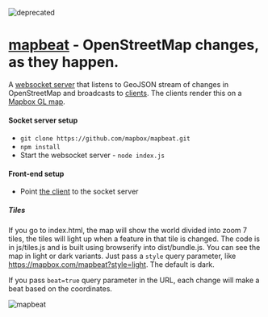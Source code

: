 ![deprecated](https://c1.staticflickr.com/5/4396/36704337791_4268261089_n.jpg)

# [mapbeat](https://mapbox.com/mapbeat) - OpenStreetMap changes, as they happen.

A [websocket server](https://github.com/mapbox/mapbeat/blob/mb-pages/index.js) that listens to GeoJSON stream of changes in OpenStreetMap and broadcasts to [clients](https://github.com/mapbox/mapbeat/blob/mb-pages/map.js). The clients render this on a [Mapbox GL map](https://github.com/mapbox/mapbeat/blob/mb-pages/index.html).


#### Socket server setup

* `git clone https://github.com/mapbox/mapbeat.git`
* `npm install`
* Start the websocket server - `node index.js`

#### Front-end setup

* Point [the client](https://github.com/mapbox/mapbeat/blob/mb-pages/map.js#L1) to the socket server

##### Tiles

If you go to index.html, the map will show the world divided into zoom 7 tiles, the tiles will light up when a feature in that tile is changed. The code is in js/tiles.js and is built using browserify into dist/bundle.js. You can see the map in light or dark variants. Just pass a `style` query parameter, like https://mapbox.com/mapbeat?style=light. The default is dark.

If you pass `beat=true` query parameter in the URL, each change will make a beat based on the coordinates.

![mapbeat](https://cloud.githubusercontent.com/assets/371666/16336544/f5667ad6-3a2b-11e6-988e-0e85289a6ef3.gif)
